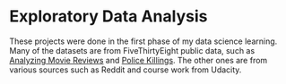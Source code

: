 # Exploratory Data Analysis

These projects were done in the first phase of my data science learning. Many of the datasets are from FiveThirtyEight public data, such as [Analyzing Movie Reviews](https://github.com/Tahsin-Mayeesha/Data-science-mini-projects/tree/master/Analyzing-Movie-Reviews) and [Police Killings](https://github.com/Tahsin-Mayeesha/Data-science-mini-projects/tree/master/Police-Killings). The other ones are from various sources such as Reddit and course work from Udacity.

